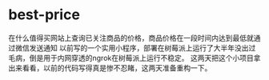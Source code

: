 # best-price
在什么值得买网站上查询已关注商品的价格，商品价格在一段时间内达到最低就通过微信发送通知
以前写的一个实用小程序，部署在树莓派上运行了大半年没出过毛病，倒是用于内网穿透的ngrok在树莓派上运行不稳定。
这两天把这个小项目拿出来看看，以前的代码写得真是惨不忍睹，这两天准备重构一下。
